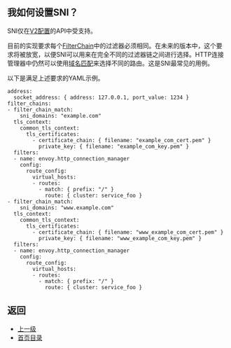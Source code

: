 ## 我如何设置SNI？

SNI仅在[V2配置](../Configurationreference/Overviewv2API.md)的API中受支持。

目前的实现要求每个[FilterChain](../v2APIreference/ListenersandLDS.md)中的过滤器必须相同。在未来的版本中，这个要求将被放宽，以便SNI可以用来在完全不同的过滤器链之间进行选择。HTTP连接管理器中仍然可以使用[域名匹配](../v2APIreference/HTTProutemanagementandRDS.md)来选择不同的路由。这是SNI最常见的用例。

以下是满足上述要求的YAML示例。

```
address:
  socket_address: { address: 127.0.0.1, port_value: 1234 }
filter_chains:
- filter_chain_match:
    sni_domains: "example.com"
  tls_context:
    common_tls_context:
      tls_certificates:
        - certificate_chain: { filename: "example_com_cert.pem" }
          private_key: { filename: "example_com_key.pem" }
  filters:
  - name: envoy.http_connection_manager
    config:
      route_config:
        virtual_hosts:
        - routes:
          - match: { prefix: "/" }
            route: { cluster: service_foo }
- filter_chain_match:
    sni_domains: "www.example.com"
  tls_context:
    common_tls_context:
      tls_certificates:
        - certificate_chain: { filename: "www_example_com_cert.pem" }
          private_key: { filename: "www_example_com_key.pem" }
  filters:
  - name: envoy.http_connection_manager
    config:
      route_config:
        virtual_hosts:
        - routes:
          - match: { prefix: "/" }
            route: { cluster: service_foo }
```

## 返回
- [上一级](../FAQ.md)
- [首页目录](../README.md)